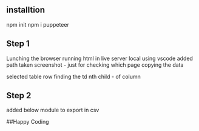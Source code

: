 ## installtion
npm init
npm i puppeteer

## Step 1 
Lunching the browser
running html in live server local using vscode
added path
taken screenshot - just for checking which page copying the data

selected table row 
finding the td nth child - of column

## Step 2 
added below module to export in csv


##Happy Coding
